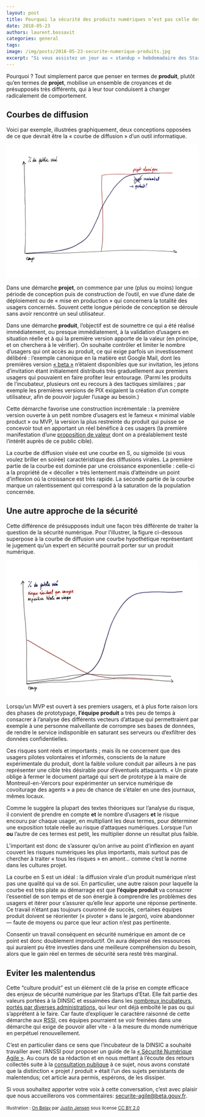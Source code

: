 ```yaml
---
layout: post
title: Pourquoi la sécurité des produits numériques n’est pas celle des projets informatiques
date: 2018-05-23
authors: laurent.bossavit
categories: general
tags:
image: /img/posts/2018-05-23-securite-numerique-produits.jpg
excerpt: "Si vous assistez un jour au « standup » hebdomadaire des Startups d’Etat, vous entendrez peut-être l’un d’entre nous commencer son pitch par une phrase comme « notre projet a comme ambition de… » avant d’être immédiatement repris par quelqu’un d’autre: « tu veux dire votre produit ! » Cette distinction projet / produit est suffisamment importante dans notre culture pour justifier de nous couper la parole, ce que nous évitons par ailleurs."
---
```


Pourquoi ? Tout simplement parce que penser en termes de **produit**, plutôt qu’en termes de **projet**, mobilise un ensemble de croyances et de présupposés très différents, qui à leur tour conduisent à changer radicalement de comportement.

## Courbes de diffusion

Voici par exemple, illustrées graphiquement, deux conceptions opposées de ce que devrait être la « courbe de diffusion » d’un outil informatique.

![Démarche projet ou démarche produit ?](/img/posts/2018-05-23-securite-numerique-produits/projet-vs-produit.png)

Dans une démarche **projet**, on commence par une (plus ou moins) longue période de conception puis de construction de l’outil, en vue d’une date de déploiement ou de « mise en production » qui concernera la totalité des usagers concernés. Souvent cette longue période de conception se déroule sans avoir rencontré un seul utilisateur.

Dans une démarche **produit**, l’objectif est de soumettre ce qui a été réalisé immédiatement, ou presque immédiatement, à la validation d’usagers en situation réelle et à qui la première version apporte de la valeur (en principe, et on cherchera à le vérifier). On souhaite contrôler et limiter le nombre d’usagers qui ont accès au produit, ce qui exige parfois un investissement délibéré : l’exemple canonique en la matière est Google Mail, dont les premières version [« beta »](https://en.wikipedia.org/wiki/Perpetual_beta) n’étaient disponibles que sur invitation, les jetons d’invitation étant initialement distribués très graduellement aux premiers usagers qui pouvaient en faire profiter leur entourage. (Parmi les produits de l’incubateur, plusieurs ont eu recours à des tactiques similaires ; par exemple les premières versions de PIX exigaient la création d’un compte utilisateur, afin de pouvoir juguler l’usage au besoin.)

Cette démarche favorise une construction incrémentale : la première version ouverte à un petit nombre d’usagers est le fameux « minimal viable product » ou MVP, la version la plus restreinte du produit qui puisse se concevoir tout en apportant un réel bénéfice à ces usagers (la première manifestation d’une [proposition de valeur](/general/2017/07/21/comment-choisir-vocabulaire-proposition-valeur) dont on a préalablement testé l’intérêt auprès de ce public cible).

La courbe de diffusion visée est une courbe en S, ou sigmoïde (si vous voulez briller en soirée) caractéristique des diffusions virales. La première partie de la courbe est dominée par une croissance exponentielle : celle-ci a la propriété de « décoller » très lentement mais d’atteindre un point d’inflexion où la croissance est très rapide. La seconde partie de la courbe marque un ralentissement qui correspond à la saturation de la population concernée.

## Une autre approche de la sécurité

Cette différence de présupposés induit une façon très différente de traiter la question de la sécurité numérique. Pour l’illustrer, la figure ci-dessous superpose à la courbe de diffusion une courbe hypothétique représentant le jugement qu’un expert en sécurité pourrait porter sur un produit numérique.

![Courbe de risque d'un produit](/img/posts/2018-05-23-securite-numerique-produits/risque-produit.png)

Lorsqu’un MVP est ouvert à ses premiers usagers, et à plus forte raison lors des phases de prototypage, **l’équipe produit** a très peu de temps à consacrer à l’analyse des différents vecteurs d’attaque qui permettraient par exemple à une personne malveillante de corrompre ses bases de données, de rendre le service indisponible en saturant ses serveurs ou d’exfiltrer des données confidentielles.

Ces risques sont réels et importants ; mais ils ne concernent que des usagers pilotes volontaires et informés, conscients de la nature expérimentale du produit, dont la faible voilure conduit par ailleurs à ne pas représenter une cible très désirable pour d’éventuels attaquants. « Un pirate oblige à fermer le document partagé qui sert de prototype à la maire de Montreuil-en-Vercors pour expérimenter un service numérique de covoiturage des agents » a peu de chance de s’étaler en une des journaux, mêmes locaux.

Comme le suggère la plupart des textes théoriques sur l’analyse du risque, il convient de prendre en compte **et** le nombre d’usagers **et** le risque encouru par chaque usager, en multipliant les deux termes, pour déterminer une exposition totale réelle au risque d’attaques numériques. Lorsque l’un **ou** l’autre de ces termes est petit, les multiplier donne un résultat plus faible.

L’important est donc de s’assurer qu’on arrive au point d’inflexion en ayant couvert les risques numériques les plus importants, mais surtout pas de chercher à traiter « tous les risques » en amont… comme c’est la norme dans les cultures projet.

La courbe en S est un idéal : la diffusion virale d’un produit numérique n’est pas une qualité qui va de soi. En particulier, une autre raison pour laquelle la courbe est très plate au démarrage est que **l’équipe produit** va consacrer l’essentiel de son temps et de son énergie à comprendre les problèmes des usagers et itérer pour s’assurer qu’elle leur apporte une réponse pertinente. Ce travail n’étant pas toujours couronné de succès, certaines équipes produit doivent se réorienter (« pivoter » dans le jargon), voire abandonner — faute de moyens ou parce que leur action n’est pas pertinente.

Consentir un travail conséquent en sécurité numérique en amont de ce point est donc doublement improductif. On aura dépensé des ressources qui auraient pu être investies dans une meilleure compréhension du besoin, alors que le gain réel en termes de sécurité sera resté très marginal.

## Eviter les malentendus

Cette “culture produit” est un élément clé de la prise en compte efficace des enjeux de sécurité numérique par les Startups d’Etat. Elle fait partie des valeurs portées à la DINSIC et essaimées dans les [nombreux incubateurs, portés par diverses administrations,](https://beta.gouv.fr/incubateurs/) qui leur ont déjà emboîté le pas ou qui s’apprêtent à le faire. Car faute d’expliquer le caractère raisonné de cette démarche aux <abbr title="responsables de la sécurité des systèmes d'information">RSSI</abbr>, ces équipes pourraient se voir freinées dans une démarche qui exige de pouvoir aller vite - à la mesure du monde numérique en perpétuel renouvellement.

C’est en particulier dans ce sens que l’incubateur de la DINSIC a souhaité travailler avec l’ANSSI pour proposer un guide de la [« Sécurité Numérique Agile »](https://betagouv.gitbooks.io/securite-numerique-agile/). Au cours de sa rédaction et en nous mettant à l’écoute des retours collectés suite à la [consultation publique](https://democracyos.consultation.etalab.gouv.fr/secnumagile/topic/597064afdb768b751899e575) à ce sujet, nous avons constaté que la distinction « projet / produit » était l’un des sujets persistants de malentendus; cet article aura permis, espérons, de les dissiper.

Si vous souhaitez apporter votre voix à cette conversation, c’est avec plaisir que nous accueillerons vos commentaires: [securite-agile@beta.gouv.fr](mailto:securite-agile@beta.gouv.fr).

<small>Illustration : <a title="On Belay" href="https://www.flickr.com/photos/justinjensen/5036776310/">On Belay</a> par <a href="https://www.flickr.com/photos/justinjensen/">Justin Jensen</a> sous license <a href="https://creativecommons.org/licenses/by/2.0/">CC BY 2.0</a></small>
